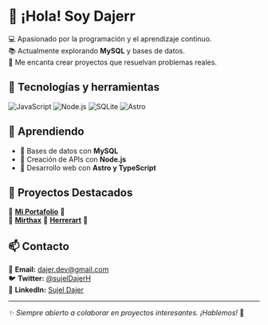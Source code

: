 # 👋 ¡Hola! Soy Dajerr

💻 Apasionado por la programación y el aprendizaje continuo.  
📚 Actualmente explorando **MySQL** y bases de datos.  
🚀 Me encanta crear proyectos que resuelvan problemas reales.  

## 🚀 Tecnologías y herramientas
![JavaScript](https://img.shields.io/badge/JavaScript-F7DF1E?style=flat&logo=javascript&logoColor=black) 
![Node.js](https://img.shields.io/badge/Node.js-339933?style=flat&logo=node.js&logoColor=white)
![SQLite](https://img.shields.io/badge/SQLite-003B57?style=flat&logo=sqlite&logoColor=white)
![Astro](https://img.shields.io/badge/Astro-FF5D01?style=flat&logo=astro&logoColor=white)

## 🌱 Aprendiendo
- 📌 Bases de datos con **MySQL**
- 📌 Creación de APIs con **Node.js**
- 📌 Desarrollo web con **Astro y TypeScript**

## 📌 Proyectos Destacados
🔹 **[Mi Portafolio](https://porf-dajer.vercel.app/)** 👀  
🔹 **[Mirthax](https://mirthax.vercel.app/)**
🔹 **[Herrerart](https://herrerart.vercel.app/)** 🎨


## 📫 Contacto
📧 **Email:** [dajer.dev@gmail.com](mailto:dajer.dev@gmail.com)  
🐦 **Twitter:** [@sujelDajerH](https://x.com/sujelDajerH)  
🔗 **LinkedIn:** [Sujel Dajer](https://www.linkedin.com/in/sujel-dajer-8360a8245/)

---

_✨ Siempre abierto a colaborar en proyectos interesantes. ¡Hablemos!_ 🚀
